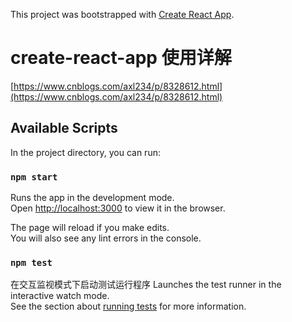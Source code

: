 This project was bootstrapped with [Create React App](https://github.com/facebook/create-react-app).

# create-react-app 使用详解
[https://www.cnblogs.com/axl234/p/8328612.html](https://www.cnblogs.com/axl234/p/8328612.html)



## Available Scripts

In the project directory, you can run:

### `npm start`

Runs the app in the development mode.<br>
Open [http://localhost:3000](http://localhost:3000) to view it in the browser.

The page will reload if you make edits.<br>
You will also see any lint errors in the console.

### `npm test`
 在交互监视模式下启动测试运行程序
Launches the test runner in the interactive watch mode.<br>
See the section about [running tests](https://facebook.github.io/create-react-app/docs/running-tests) for more information.
